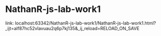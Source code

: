 # NathanR-js-lab-work1
link: localhost:63342/NathanR-js-lab-work1/NathanR-js-lab-work1.html?_ijt=alf87hc52vlavuau2q6p7kj135&_ij_reload=RELOAD_ON_SAVE
